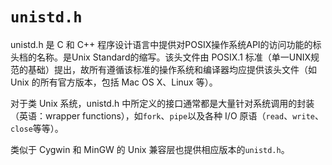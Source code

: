 # ```unistd.h```

unistd.h 是 C 和 C++ 程序设计语言中提供对POSIX操作系统API的访问功能的标头档的名称。是Unix Standard的缩写。该头文件由 POSIX.1 标准（单一UNIX规范的基础）提出，故所有遵循该标准的操作系统和编译器均应提供该头文件（如 Unix 的所有官方版本，包括 Mac OS X、Linux 等）。

对于类 Unix 系统，unistd.h 中所定义的接口通常都是大量针对系统调用的封装（英语：wrapper functions），如```fork```、```pipe```以及各种 I/O 原语（```read```、```write```、```close```等等）。

类似于 Cygwin 和 MinGW 的 Unix 兼容层也提供相应版本的```unistd.h```。